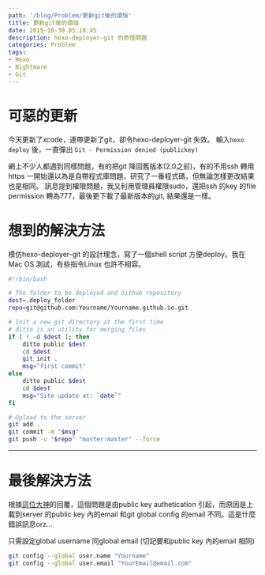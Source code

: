 ```yaml
---
path: '/blog/Problem/更新git後的煩惱'
title: 更新git後的煩惱
date: 2015-10-30 05:10:45
description: hexo-deployer-git 的奇怪問題
categories: Problem
tags:
- Hexo
- Nightmare
- Git
---
```


# 可惡的更新
今天更新了xcode，連帶更新了git，卻令hexo-deployer-git 失效。
輸入`hexo deploy` 後，一直彈出 `Git - Permission denied (publickey)`

網上不少人都遇到同樣問題，有的把git 降回舊版本(2.0之前)，有的不用ssh 轉用https
一開始還以為是自帶程式庫問題，研究了一番程式碼，但無論怎樣更改結果也是相同。
訊息提到權限問題，我又利用管理員權限sudo，還把ssh 的key 的file permission 轉為777，最後更下載了最新版本的git, 結果還是一樣。


# 想到的解決方法
模仿hexo-deployer-git 的設計理念，寫了一個shell script 方便deploy。我在Mac OS 測試，有些指令Linux 也許不相容。

```bash
#!/bin/bash

# The folder to be deployed and Github repository
dest=.deploy_folder
repo=git@github.com:Yourname/Yourname.github.io.git

# Init a new git directory at the first time
# ditto is an utility for merging files
if [ ! -d $dest ]; then
    ditto public $dest
    cd $dest
    git init .
    msg="first commit"
else
    ditto public $dest
    cd $dest
    msg="Site update at: `date`"
fi

# Upload to the server
git add .
git commit -m "$msg"
git push -u "$repo" "master:master" --force
```

-------

# 最後解決方法

根據[這位大神](http://stackoverflow.com/questions/2643502/git-permission-denied-publickey)的回覆，這個問題是由public key authetication 引起，而原因是上載到server 的public key 內的email 和git global config 的email 不同。這是什麼錯誤訊息orz...


只需設定global username 同global email (切記要和public key 內的email 相同)
```bash
git config --global user.name "Yourname"
git config --global user.email "YourEmail@email.com"
```
